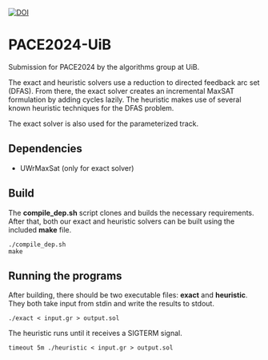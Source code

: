[![DOI](https://zenodo.org/badge/756037799.svg)](https://zenodo.org/doi/10.5281/zenodo.11540760)

# PACE2024-UiB

Submission for PACE2024 by the algorithms group at UiB.

The exact and heuristic solvers use a reduction to directed feedback arc set (DFAS).
From there, the exact solver creates an incremental MaxSAT formulation by adding cycles lazily.
The heuristic makes use of several known heuristic techniques for the DFAS problem.

The exact solver is also used for the parameterized track.

## Dependencies

* UWrMaxSat (only for exact solver)

## Build

The **compile_dep.sh** script clones and builds the necessary requirements. After that, both our exact and heuristic solvers can be built using the included **make** file.

```
./compile_dep.sh
make
```

## Running the programs

After building, there should be two executable files: **exact** and **heuristic**. They both take input from stdin and write the results to stdout.

```
./exact < input.gr > output.sol
```

The heuristic runs until it receives a SIGTERM signal.

```
timeout 5m ./heuristic < input.gr > output.sol
```
